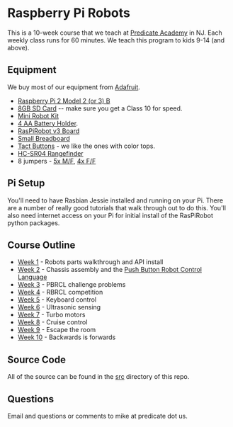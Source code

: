 Raspberry Pi Robots
====================
This is a 10-week course that we teach at [Predicate Academy](http://predicate.us) in NJ. Each weekly class runs for 60 minutes. We teach this program to kids 9-14 (and above). 

## Equipment
We buy most of our equipment from [Adafruit](http://adafruit.com). 

* [Raspberry Pi 2 Model 2 (or 3) B](https://www.adafruit.com/products/3055)
* [8GB SD Card](https://www.adafruit.com/products/2692) -- make sure you get a Class 10 for speed. 
* [Mini Robot Kit](https://www.adafruit.com/products/2939)
* [4 AA Battery Holder](https://www.adafruit.com/products/830).
* [RasPiRobot v3 Board](https://www.adafruit.com/products/1940)
* [Small Breadboard](https://www.adafruit.com/products/64)
* [Tact Buttons](https://www.adafruit.com/products/1119) - we like the ones with color tops.
* [HC-SR04 Rangefinder](http://www.amazon.com/SainSmart-HC-SR04-Ranging-Detector-Distance/dp/B004U8TOE6)
* 8 jumpers - [5x M/F](https://www.adafruit.com/products/826), [4x F/F](https://www.adafruit.com/products/266)

## Pi Setup
You'll need to have Rasbian Jessie installed and running on your Pi. There are a number of really good tutorials that walk through out to do this. You'll also need internet access on your Pi for initial install of the RasPiRobot python packages.

## Course Outline
* [Week 1](docs/RobotsI-Week1.pdf) - Robots parts walkthrough and API install
* [Week 2](docs/RobotsI-Week2.pdf) - Chassis assembly and the [Push Button Robot Control Language](docs/PBRCL.pdf)
* [Week 3](docs/RobotsI-Week3.pdf) - PBRCL challenge problems
* [Week 4](docs/RobotsI-Week4.pdf) - RBRCL competition
* [Week 5](docs/RobotsI-Week5.pdf) - Keyboard control
* [Week 6](docs/RobotsI-Week6.pdf) - Ultrasonic sensing
* [Week 7](docs/RobotsI-Week7.pdf) - Turbo motors
* [Week 8](docs/RobotsI-Week8.pdf) - Cruise control
* [Week 9](docs/RobotsI-Week9.pdf) - Escape the room
* [Week 10](docs/RobotsI-Week10.pdf) - Backwards is forwards


## Source Code
All of the source can be found in the [src](src/) directory of this repo.

## Questions
Email and questions or comments to mike at predicate dot us.